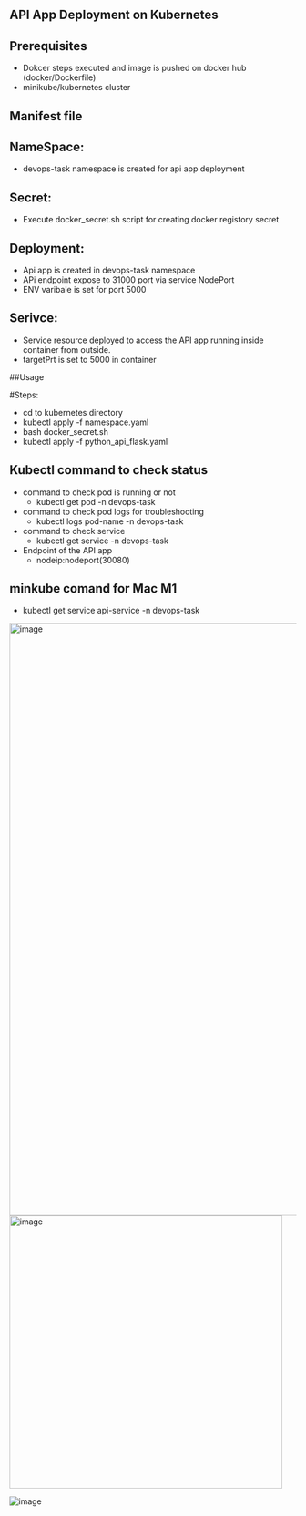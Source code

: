 ## API App Deployment on Kubernetes

## Prerequisites

- Dokcer steps executed and image is pushed on docker hub (docker/Dockerfile)
- minikube/kubernetes cluster

## Manifest file

## NameSpace:
  - devops-task namespace is created for api app deployment
## Secret:
  - Execute docker_secret.sh script for creating docker registory secret
## Deployment:
  - Api app is created in devops-task namespace 
  - APi endpoint expose to 31000 port via service NodePort
  - ENV varibale is set for port 5000
 
## Serivce:
  - Service resource deployed to access the API app running inside container from outside.
  - targetPrt is set to 5000 in container
  
 ##Usage
 
 #Steps:
 - cd to kubernetes directory
 - kubectl apply -f namespace.yaml
 - bash docker_secret.sh
 - kubectl apply -f python_api_flask.yaml
 
 ## Kubectl command to check status 
 - command to check pod is running or not
    - kubectl get pod -n devops-task
 - command to check pod logs for troubleshooting
    - kubectl logs pod-name -n devops-task
 - command to check service
    - kubectl get service -n devops-task
 - Endpoint of the API app 
    - nodeip:nodeport(30080)
 
 ## minkube comand for Mac M1
 - kubectl get service api-service -n devops-task 
 
 <img width="1040" alt="image" src="https://user-images.githubusercontent.com/6249054/202996730-f7985a71-c028-448a-9693-8a2e696443d8.png">

<img width="479" alt="image" src="https://user-images.githubusercontent.com/6249054/202996848-7d136d92-0f50-4b67-b7bf-4040bc58f9c6.png">

![image](https://user-images.githubusercontent.com/6249054/202997052-10ad94ae-5173-499f-9ad9-286bd9b99800.png)

 
  
